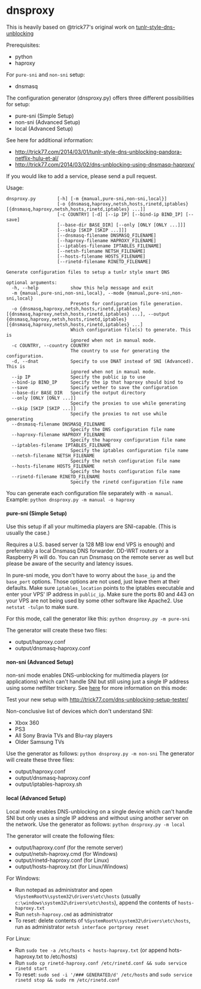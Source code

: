 dnsproxy
========

This is heavily based on @trick77's original work on [tunlr-style-dns-unblocking](https://github.com/trick77/tunlr-style-dns-unblocking/)

Prerequisites:
- python
- haproxy

For `pure-sni` and `non-sni` setup:
- dnsmasq


The configuration generator (dnsproxy.py) offers three different possibilities for setup:
- pure-sni (Simple Setup)
- non-sni (Advanced Setup)
- local (Advanced Setup)

See here for additional information: 
- http://trick77.com/2014/03/01/tunlr-style-dns-unblocking-pandora-netflix-hulu-et-al/
- http://trick77.com/2014/03/02/dns-unblocking-using-dnsmasq-haproxy/

If you would like to add a service, please send a pull request.

Usage: 
```
dnsproxy.py        [-h] [-m {manual,pure-sni,non-sni,local}]
                   [-o {dnsmasq,haproxy,netsh,hosts,rinetd,iptables} [{dnsmasq,haproxy,netsh,hosts,rinetd,iptables} ...]]
                   [-c COUNTRY] [-d] [--ip IP] [--bind-ip BIND_IP] [--save]
                   [--base-dir BASE_DIR] [--only [ONLY [ONLY ...]]]
                   [--skip [SKIP [SKIP ...]]]
                   [--dnsmasq-filename DNSMASQ_FILENAME]
                   [--haproxy-filename HAPROXY_FILENAME]
                   [--iptables-filename IPTABLES_FILENAME]
                   [--netsh-filename NETSH_FILENAME]
                   [--hosts-filename HOSTS_FILENAME]
                   [--rinetd-filename RINETD_FILENAME]

Generate configuration files to setup a tunlr style smart DNS

optional arguments:
  -h, --help            show this help message and exit
  -m {manual,pure-sni,non-sni,local}, --mode {manual,pure-sni,non-sni,local}
                        Presets for configuration file generation.
  -o {dnsmasq,haproxy,netsh,hosts,rinetd,iptables} [{dnsmasq,haproxy,netsh,hosts,rinetd,iptables} ...], --output {dnsmasq,haproxy,netsh,hosts,rinetd,iptables} [{dnsmasq,haproxy,netsh,hosts,rinetd,iptables} ...]
                        Which configuration file(s) to generate. This is
                        ignored when not in manual mode.
  -c COUNTRY, --country COUNTRY
                        The country to use for generating the configuration.
  -d, --dnat            Specify to use DNAT instead of SNI (Advanced). This is
                        ignored when not in manual mode.
  --ip IP               Specify the public ip to use
  --bind-ip BIND_IP     Specify the ip that haproxy should bind to
  --save                Specify wether to save the configuration
  --base-dir BASE_DIR   Specify the output directory
  --only [ONLY [ONLY ...]]
                        Specify the proxies to use while generating
  --skip [SKIP [SKIP ...]]
                        Specify the proxies to not use while generating
  --dnsmasq-filename DNSMASQ_FILENAME
                        Specify the DNS configuration file name
  --haproxy-filename HAPROXY_FILENAME
                        Specify the haproxy configuration file name
  --iptables-filename IPTABLES_FILENAME
                        Specify the iptables configuration file name
  --netsh-filename NETSH_FILENAME
                        Specify the netsh configuration file name
  --hosts-filename HOSTS_FILENAME
                        Specify the hosts configuration file name
  --rinetd-filename RINETD_FILENAME
                        Specify the rinetd configuration file name
 ```

You can generate each configuration file separately with `-m manual`. Example:
```python dnsproxy.py -m manual -o haproxy```


#### pure-sni (Simple Setup)

Use this setup if all your multimedia players are SNI-capable. (This is usually the case.)

Requires a U.S. based server (a 128 MB low end VPS is enough) and preferrably a local Dnsmasq DNS forwarder. DD-WRT routers or a Raspberry Pi will do. You can run Dnsmasq on the remote server as well but please be aware of the security and latency issues.

In pure-sni mode, you don't have to worry about the `base_ip` and the `base_port` options. Those options are not used, just leave them at their defaults. Make sure `iptables_location` points to the iptables executable and enter your VPS' IP address in `public_ip`. Make sure the ports 80 and 443 on your VPS are not being used by some other software like Apache2. Use ```netstat -tulpn``` to make sure.

For this mode, call the generator like this:
```python dnsproxy.py -m pure-sni```

The generator will create these two files:
- output/haproxy.conf
- output/dnsmasq-haproxy.conf
 
#### non-sni (Advanced Setup)

non-sni mode enables DNS-unblocking for multimedia players (or applications) which can't handle SNI but still using just a single IP address using some netfilter trickery. See [here](http://trick77.com/2014/04/02/netflix-dns-unblocking-without-sni-xbox-360-ps3-samsung-tv/) for more information on this mode:

Test your new setup with http://trick77.com/dns-unblocking-setup-tester/

Non-conclusive list of devices which don't understand SNI:
- Xbox 360 
- PS3
- All Sony Bravia TVs and Blu-ray players 
- Older Samsung TVs

Use the generator as follows:
```python dnsproxy.py -m non-sni```
The generator will create these three files:
- output/haproxy.conf
- output/dnsmasq-haproxy.conf
- output/iptables-haproxy.sh

#### local (Advanced Setup)

Local mode enables DNS-unblocking on a single device which can't handle SNI but only uses a single IP address and without using another server on the network.
Use the generator as follows:
```python dnsproxy.py -m local```

The generator will create the following files:
- output/haproxy.conf (for the remote server)
- output/netsh-haproxy.cmd (for Windows)
- output/rinetd-haproxy.conf (for Linux)
- output/hosts-haproxy.txt (for Linux/Windows)

For Windows:
- Run notepad as administrator and open `%SystemRoot%\system32\drivers\etc\hosts` (usually `c:\windows\system32\drivers\etc\hosts`), append the contents of `hosts-haproxy.txt`
- Run `netsh-haproxy.cmd` as administrator
- To reset: delete contents of `%SystemRoot%\system32\drivers\etc\hosts`, run as administrator `netsh interface portproxy reset`

For Linux:
- Run `sudo tee -a /etc/hosts < hosts-haproxy.txt` (or append hots-haproxy.txt to /etc/hosts)
- Run `sudo cp rinetd-haproxy.conf /etc/rinetd.conf && sudo service rinetd start`
- To reset: `sudo sed -i '/### GENERATED/d' /etc/hosts` and `sudo service rinetd stop && sudo rm /etc/rinetd.conf`

